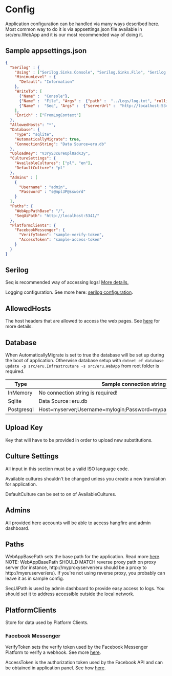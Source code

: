 ﻿# Config

Application configuration can be handled via many ways described [here](https://docs.microsoft.com/pl-pl/aspnet/core/fundamentals/configuration/?view=aspnetcore-3.1#environment-variables).
Most common way to do it is via appsettings.json file available in src/eru.WebApp and it is our most recommended way of doing it.

## Sample appsettings.json

```json
{
  "Serilog" : {
    "Using" : ["Serilog.Sinks.Console", "Serilog.Sinks.File", "Serilog.Sinks.Seq"],
    "MinimumLevel" : {
      "Default": "Information"
    },
    "WriteTo": [
      {"Name" :  "Console"},
      {"Name" :  "File", "Args" :  {"path" :  "../Logs/log.txt", "rollingInterval" :  "Day"}},
      {"Name" :  "Seq", "Args" :  {"serverUrl" :  "http://localhost:5341/"}}
    ],
    "Enrich" : ["FromLogContext"]
  },
  "AllowedHosts": "*",
  "Database": {
    "Type": "sqlite",
    "AutomaticallyMigrate": true,
    "ConnectionString": "Data Source=eru.db"
  },
  "UploadKey": "V3ryS3cureUpl0adK3y",
  "CultureSettings": {
    "AvailableCultures": ["pl", "en"],
    "DefaultCulture": "pl"
  },
  "Admins" : [
    {
      "Username" : "admin",
      "Password" : "s@mpl3P@ssword"
    }
  ],
  "Paths": {
    "WebAppPathBase": "/",
    "SeqUiPath": "http://localhost:5341/"
  },
  "PlatformClients": {
    "FacebookMessenger": {
      "VerifyToken": "sample-verify-token",
      "AccessToken": "sample-access-token"
    }
  }
}
```

## Serilog

Seq is recommended way of accessing logs! [More details.](https://docs.datalust.co/v2/docs/getting-started)

Logging configuration.
See more here: [serilog configuration](https://github.com/serilog/serilog/wiki/Configuration-Basics).

## AllowedHosts

The host headers that are allowed to access the web pages. See [here](https://docs.microsoft.com/en-us/dotnet/api/microsoft.aspnetcore.hostfiltering.hostfilteringoptions.allowedhosts?view=aspnetcore-3.1) for more details.

## Database

When AutomaticallyMigrate is set to true the database will be set up during the boot of application. Otherwise database setup with `dotnet ef database update -p src/eru.Infrastrcuture -s src/eru.WebApp` from root folder is required.

| Type | Sample connection string |
| --- | ---|
| InMemory | No connection string is required! |
| Sqlite | Data Source=eru.db |
| Postgresql | Host=myserver;Username=mylogin;Password=mypass;Database=mydatabase |

## Upload Key

Key that will have to be provided in order to upload new substitutions.

## Culture Settings

All input in this section must be a valid ISO language code.

Available cultures shouldn't be changed unless you create a new translation for application.

DefaultCulture can be set to on of AvailableCultures.

## Admins

All provided here accounts will be able to access hangfire and admin dashboard.

## Paths

WebAppBasePath sets the base path for the application. Read more [here](https://docs.microsoft.com/en-us/dotnet/api/microsoft.aspnetcore.builder.usepathbaseextensions.usepathbase?view=aspnetcore-3.1). NOTE: WebAppBasePath SHOULD MATCH reverse proxy path on proxy server (for instance, http://myproxyserver/eru should be a proxy to http://myeruserver/eru). If you're not using reverse proxy, you probably can leave it as in sample config. 

SeqUiPath is used by admin dashboard to provide easy access to logs. You should set it to address accessible outside the local network. 

## PlatformClients

Store for data used by Platform Clients. 

### Facebook Messenger

VerifyToken sets the verify token used by the Facebook Messenger Platform to verify a webhook. See more [here](https://developers.facebook.com/docs/messenger-platform/webhook).

AccessToken is the authorization token used by the Facebook API and can be obtained in application panel. See how [here](https://developers.facebook.com/docs/messenger-platform/getting-started/quick-start). 